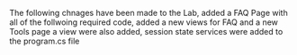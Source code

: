 The following chnages have been made to the Lab, added a FAQ Page with all of the follwoing required code, added a new views for FAQ and a new Tools page a view were also added, session state services were added to the program.cs file